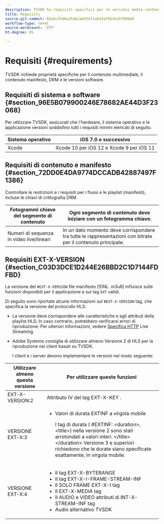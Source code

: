 ```yaml
---
description: TVSDK ha requisiti specifici per le versioni media contenuto, manifest contenuto, DRM e software.
title: Requisiti
source-git-commit: 02ebc3548a254b2a6554f1ab34afbb3ea5f09bb8
workflow-type: tm+mt
source-wordcount: '277'
ht-degree: 0%

---
```


# Requisiti {#requirements}

TVSDK richiede proprietà specifiche per il contenuto multimediale, il contenuto manifesto, DRM e le versioni software.

## Requisiti di sistema e software {#section_96E5B079900246E78682AE44D3F23068}

Per utilizzare TVSDK, assicurati che l&#39;hardware, il sistema operativo e le applicazione versioni soddisfino tutti i requisiti minimi elencati di seguito.

| Sistema operativo | iOS 7.0 o successivo |
|---|---|
| Xcode | Xcode 10 per iOS 12 e Xcode 9 per iOS 11 |

## Requisiti di contenuto e manifesto {#section_72DD0E4DA9774DCCADB42887497F1386}

Controllare le restrizioni e i requisiti per i flussi e le playlist (manifesti), incluse le chiavi di crittografia DRM.

| Fotogrammi chiave del segmento di contenuto | Ogni segmento di contenuto deve iniziare con un fotogramma chiave. |
|---|---|
| Numeri di sequenza in video live/lineari | In un dato momento deve corrispondere tra tutte le rappresentazioni con bitrate per il contenuto principale. |

## Requisiti EXT-X-VERSION {#section_C03D3DCE1D244E26BBD2C1D7144FDFBD}

La versione del `#EXT-X-VERSION` file manifesto [!DNL .m3u8] influisce sulle funzioni disponibili per il applicazione e sui tag `EXT` validi.

Di seguito sono riportate alcune informazioni sul `#EXT-X-VERSION` tag, che specifica la versione del protocollo HLS:

* La versione deve corrispondere alle caratteristiche e agli attributi della playlist HLS; In caso contrario, potrebbero verificarsi errori di riproduzione. Per ulteriori informazioni, vedere [Specifica HTTP](https://datatracker.ietf.org/doc/draft-pantos-http-live-streaming/?include_text=1) Live Streaming.
* Adobe Systems consiglia di utilizzare almeno Versione 2 di HLS per la riproduzione nei client basati su TVSDK.

  I client e i server devono implementare le versioni nel modo seguente:

<table frame="all" colsep="1" rowsep="1" id="table_62EB98EDD9DE49EC84CB1C7D59BC40E6"> 
 <thead> 
  <tr rowsep="1"> 
   <th colname="1" class="entry"> Utilizzare almeno questa versione </th> 
   <th colname="2" class="entry"> Per utilizzare queste funzioni </th> 
  </tr> 
 </thead>
 <tbody> 
  <tr rowsep="1"> 
   <td colname="1"> <span class="codeph"> EXT-X-VERSION:2 </span> </td> 
   <td colname="2"> Attributo IV del <span class="codeph"> tag EXT-X-KEY </span> . </td> 
  </tr> 
  <tr rowsep="1"> 
   <td colname="1"> <span class="codeph"> VERSIONE EXT-X:3 </span> </td> 
   <td colname="2"> 
    <ul id="ul_C9500D3F934848639C204BF248F139FF"> 
     <li id="li_535A7E3FABCB46FE872A7EA5DE2A1784">Valori di durata EXTINF </span> a virgola <span class="codeph"> mobile <p>I tag di durata ( <span class="codeph"> #EXTINF: </span>&lt;duration&gt;,&lt;title&gt;) nella versione 2 sono stati arrotondati a valori interi. &lt;/title&gt;&lt;/duration&gt; Versione 3 e superiori richiedono che le durate siano specificate esattamente, in virgola mobile. </p> </li> 
    </ul> </td> 
  </tr> 
  <tr rowsep="0"> 
   <td colname="1"> <span class="codeph"> VERSIONE EXT-X:4 </span> </td> 
   <td colname="2"> 
    <ul id="ul_3355A6CBBE2141DDB92660BB4B604D70"> 
     <li id="li_5E73D41AF6DC4CEE88D6C029FFCFC350">Il <span class="codeph"> tag EXT-X-BYTERANGE </span> </li> 
     <li id="li_BF5141F516F749E5890860D487EB5287">Il <span class="codeph"> tag EXT-X-I-FRAME-STREAM-INF </span> </li> 
     <li id="li_E0D399A13812499B94107CDE62998EE9">Il <span class="codeph"> SOLO FRAME EXT-X-I </span> tag </li> 
     <li id="li_A7783AFF99854EFBBAECD2967E4CBF2B">Il <span class="codeph"> EXT-X-MEDIA </span> tag </li> 
     <li id="li_15AE652F33C1454AA90DDC65E7D6C2FD">Il <span class="codeph"> AUDIO </span> e <span class="codeph"> VIDEO </span> attributi di <span class="codeph"> INT-X-STREAM-INF </span> tag </li> 
     <li id="li_DB2A7847D5884F6E91FD9E78101FBCA5">Audio alternativo TVSDK </li> 
    </ul> </td> 
  </tr> 
 </tbody> 
</table>
